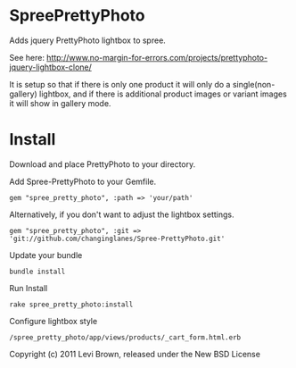 SpreePrettyPhoto
================

Adds jquery PrettyPhoto lightbox to spree.  

See here: http://www.no-margin-for-errors.com/projects/prettyphoto-jquery-lightbox-clone/

It is setup so that if there is only one product it will only do a single(non-gallery) lightbox, and if there is additional product images or variant images it will show in gallery mode.


Install
=======

Download and place PrettyPhoto to your directory. 

Add Spree-PrettyPhoto to your Gemfile.

    gem "spree_pretty_photo", :path => 'your/path' 

Alternatively, if you don't want to adjust the lightbox settings.

	gem "spree_pretty_photo", :git => 'git://github.com/changinglanes/Spree-PrettyPhoto.git' 

Update your bundle

    bundle install

Run Install

    rake spree_pretty_photo:install  

Configure lightbox style

	/spree_pretty_photo/app/views/products/_cart_form.html.erb



Copyright (c) 2011 Levi Brown, released under the New BSD License
